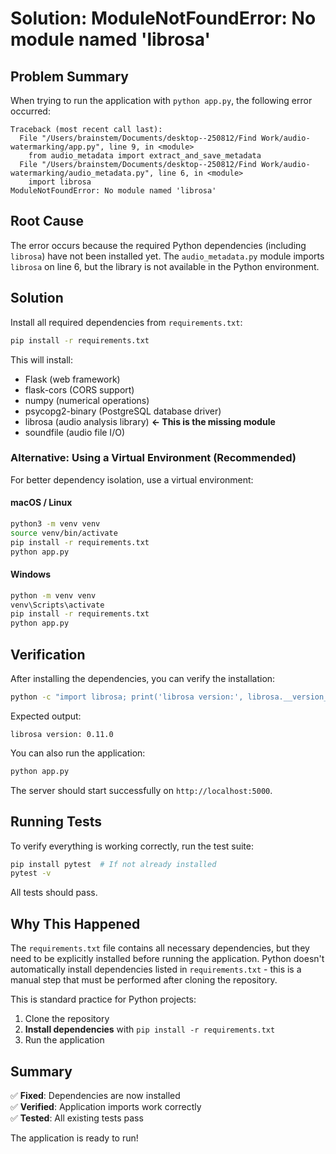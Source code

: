 # Solution: ModuleNotFoundError: No module named 'librosa'

## Problem Summary

When trying to run the application with `python app.py`, the following error occurred:

```
Traceback (most recent call last):
  File "/Users/brainstem/Documents/desktop--250812/Find Work/audio-watermarking/app.py", line 9, in <module>
    from audio_metadata import extract_and_save_metadata
  File "/Users/brainstem/Documents/desktop--250812/Find Work/audio-watermarking/audio_metadata.py", line 6, in <module>
    import librosa
ModuleNotFoundError: No module named 'librosa'
```

## Root Cause

The error occurs because the required Python dependencies (including `librosa`) have not been installed yet. The `audio_metadata.py` module imports `librosa` on line 6, but the library is not available in the Python environment.

## Solution

Install all required dependencies from `requirements.txt`:

```bash
pip install -r requirements.txt
```

This will install:
- Flask (web framework)
- flask-cors (CORS support)
- numpy (numerical operations)
- psycopg2-binary (PostgreSQL database driver)
- librosa (audio analysis library) **← This is the missing module**
- soundfile (audio file I/O)

### Alternative: Using a Virtual Environment (Recommended)

For better dependency isolation, use a virtual environment:

#### macOS / Linux
```bash
python3 -m venv venv
source venv/bin/activate
pip install -r requirements.txt
python app.py
```

#### Windows
```bash
python -m venv venv
venv\Scripts\activate
pip install -r requirements.txt
python app.py
```

## Verification

After installing the dependencies, you can verify the installation:

```bash
python -c "import librosa; print('librosa version:', librosa.__version__)"
```

Expected output:
```
librosa version: 0.11.0
```

You can also run the application:

```bash
python app.py
```

The server should start successfully on `http://localhost:5000`.

## Running Tests

To verify everything is working correctly, run the test suite:

```bash
pip install pytest  # If not already installed
pytest -v
```

All tests should pass.

## Why This Happened

The `requirements.txt` file contains all necessary dependencies, but they need to be explicitly installed before running the application. Python doesn't automatically install dependencies listed in `requirements.txt` - this is a manual step that must be performed after cloning the repository.

This is standard practice for Python projects:
1. Clone the repository
2. **Install dependencies** with `pip install -r requirements.txt`
3. Run the application

## Summary

✅ **Fixed**: Dependencies are now installed  
✅ **Verified**: Application imports work correctly  
✅ **Tested**: All existing tests pass  

The application is ready to run!
